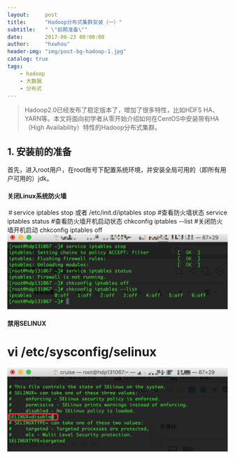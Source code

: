 ```yaml
---
layout:     post
title:      "Hadoop分布式集群安装（一）"
subtitle:   " \"前期准备\""
date:       2017-06-23 00:00:00
author:     "hxwhou"
header-img: "img/post-bg-hadoop-1.jpg"
catalog: true
tags:
    - hadoop
    - 大数据
    - 分布式
---
```


>Hadoop2.0已经发布了稳定版本了，增加了很多特性，比如HDFS HA、YARN等。本文将面向初学者从零开始介绍如何在CentOS中安装带有HA（High Availability）特性的Hadoop分布式集群。

## 1. 安装前的准备
首先，进入root用户，在root账号下配置系统环境，并安装全局可用的（即所有用户可用的）jdk。
#### 关闭Linux系统防火墙 
＃service iptables stop 或者  /etc/init.d/iptables stop 
#查看防火墙状态 
service iptables status 
#查看防火墙开机启动状态 
chkconfig iptables --list 
#关闭防火墙开机启动 
chkconfig iptables off 
![img](/img/in-post/20170623/001.png)

#### 禁用SELINUX
# vi /etc/sysconfig/selinux
![img](/img/in-post/20170623/002.png)
